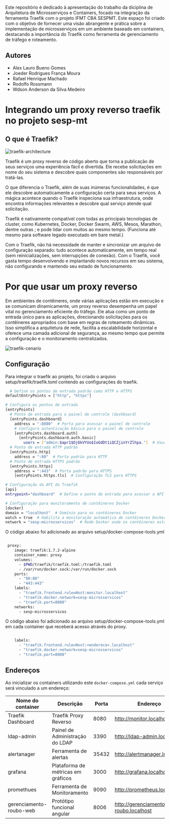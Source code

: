Este repositório é dedicado à apresentação do trabalho da diciplina de Arquitetura de Microsserviços e Containers, focado na integração da ferramenta Traefik com o projeto IFMT CBA SESPMT. Este espaço foi criado com o objetivo de fornecer uma visão abrangente e prática sobre a implementação de microsserviços em um ambiente baseado em containers, destacando a importância do Traefik como ferramenta de gerenciamento de tráfego e roteamento.

## Autores

- Alex Lauro Bueno Gomes 
- Joeder Rodrigues França Moura
- Rafael Henrique Machado
- Rodolfo Rossmann
- Wdson Anderson da Silva Medeiro

# Integrando um proxy reverso traefik no projeto sesp-mt

## O que é Traefik?


![traefik-architecture](https://github.com/joederfmoura/sespmt-proxy/assets/149547286/d2059423-ee41-4630-861b-6f2eb83a4048)


Traefik é um proxy reverso de código aberto que torna a publicação de seus serviços uma experiência fácil e divertida. Ele recebe solicitações em nome do seu sistema e descobre quais componentes são responsáveis ​​por tratá-las.

O que diferencia o Traefik, além de suas inúmeras funcionalidades, é que ele descobre automaticamente a configuração certa para seus serviços. A mágica acontece quando o Traefik inspeciona sua infraestrutura, onde encontra informações relevantes e descobre qual serviço atende qual solicitação.

Traefik é nativamente compatível com todas as principais tecnologias de cluster, como Kubernetes, Docker, Docker Swarm, AWS, Mesos, Marathon, dentre outras ; e pode lidar com muitos ao mesmo tempo. (Funciona até mesmo para software legado executado em bare metal.)

Com o Traefik, não há necessidade de manter e sincronizar um arquivo de configuração separado: tudo acontece automaticamente, em tempo real (sem reinicializações, sem interrupções de conexão). Com o Traefik, você gasta tempo desenvolvendo e implantando novos recursos em seu sistema, não configurando e mantendo seu estado de funcionamento.

# Por que usar um proxy reverso

Em ambientes de contêineres, onde várias aplicações estão em execução e se comunicam dinamicamente, um proxy reverso desempenha um papel vital no gerenciamento eficiente do tráfego. Ele atua como um ponto de entrada único para as aplicações, direcionando solicitações para os contêineres apropriados com base em regras de roteamento dinâmicas. Isso simplifica a arquitetura de rede, facilita a escalabilidade horizontal e oferece uma camada adicional de segurança, ao mesmo tempo que permite a configuração e o monitoramento centralizados.


![traefik-cenario](https://github.com/joederfmoura/sespmt-proxy/assets/149547286/9a858600-6b49-4958-9fcd-89c053ba33da)


## Configuração

Para integrar o traefik ao projeto, foi criado o arquivo setup/traefik/traefik.toml contendo as configurações do traefik.

```bash
  # Define os pontos de entrada padrão como HTTP e HTTPS
defaultEntryPoints = ["http", "https"]

# Configura os pontos de entrada
[entryPoints]
  # Ponto de entrada para o painel de controle (dashboard)
  [entryPoints.dashboard]
    address = ":8080"  # Porta para acessar o painel de controle
    # Configura autenticação básica para o painel de controle
    [entryPoints.dashboard.auth]
      [entryPoints.dashboard.auth.basic]
        users = ["admin:$apr1$Oj6kVYUo$IoGdDt1iQCZjinYrZlhpa."]  # Usuário e senha para autenticação
  # Ponto de entrada HTTP padrão
  [entryPoints.http]
    address = ":80"  # Porta padrão para HTTP
  # Ponto de entrada HTTPS padrão
  [entryPoints.https]
    address = ":443"  # Porta padrão para HTTPS
    [entryPoints.https.tls]  # Configuração TLS para HTTPS

# Configuração da API do Traefik
[api]
entrypoint="dashboard"  # Define o ponto de entrada para acessar a API como o painel de controle

# Configuração para monitoramento de contêineres Docker
[docker]
domain = "localhost"  # Domínio para os contêineres Docker
watch = true  # Habilita a monitoração automática de contêineres Docker
network = "sesp-microsservicos"  # Rede Docker onde os contêineres estão conectados
```

O código abaixo foi adicionado ao arquivo setup/docker-compose-tools.yml

```bash

 proxy:
    image: traefik:1.7.2-alpine
    container_name: proxy
    volumes:
      - $PWD/traefik/traefik.toml:/traefik.toml
      - /var/run/docker.sock:/var/run/docker.sock
    ports:
      - "80:80"
      - "443:443"
    labels:
      - "traefik.frontend.rule=Host:monitor.localhost"
      - "traefik.docker.network=sesp-microsservicos"
      - "traefik.port=8080"
    networks:
      - sesp-microsservicos

 ```

O código abaixo foi adicionado ao arquivo setup/docker-compose-tools.yml em cada container que receberá acesso através do proxy.

```bash

    labels:
      - "traefik.frontend.rule=Host:<endereco>.localhost"
      - "traefik.docker.network=sesp-microsservicos"
      - "traefik.port=8080"

```




## Endereços

Ao inicializar os containers utilizando este `docker-compose.yml` cada serviço será vinculado a um endereço:

| Nome do container        | Descrição                             | Porta |Endereço|
| ------------------------ | ------------------------------------- | ----- |----|
| Traefik Dashboard        | Traefik Proxy Reverso                 | 8080  |http://monitor.localhost|
| ldap-admin               | Painel de Administração do LDAP       | 3390  |http://ldap-admin.localhost|
| alertanager              |Ferramenta de alertas                  | 35432 |http://alertmanager.localhost|
| grafana                  | Plataforma de métricas em gráficos    | 3000  |http://grafana.localhost|
| promethues               | Ferramenta de Monitoramento           | 9090  |http://prometheus.localhost|
| gerenciamento-roubo-web  | Protótipo funcional angular           | 8006  |http://gerenciamento-roubo.localhost|

